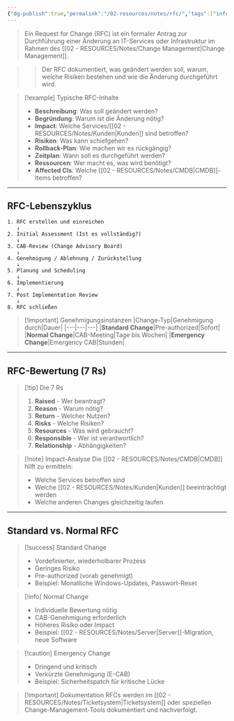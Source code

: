 ```yaml
---
{"dg-publish":true,"permalink":"/02-resources/notes/rfc/","tags":["informatik/management","GFN/LF06"],"noteIcon":"","updated":"2025-10-24T12:57:11.000+02:00"}
---
```



>Ein Request for Change (RFC) ist ein formaler Antrag zur Durchführung einer Änderung an IT-Services oder Infrastruktur im Rahmen des [[02 - RESOURCES/Notes/Change Management\|Change Management]].

>>Der RFC dokumentiert, was geändert werden soll, warum, welche Risiken bestehen und wie die Änderung durchgeführt wird.

>[!example] Typische RFC-Inhalte
>- **Beschreibung**: Was soll geändert werden?
>- **Begründung**: Warum ist die Änderung nötig?
>- **Impact**: Welche Services/[[02 - RESOURCES/Notes/Kunden\|Kunden]] sind betroffen?
>- **Risiken**: Was kann schiefgehen?
>- **Rollback-Plan**: Wie machen wir es rückgängig?
>- **Zeitplan**: Wann soll es durchgeführt werden?
>- **Ressourcen**: Wer macht es, was wird benötigt?
>- **Affected CIs**: Welche [[02 - RESOURCES/Notes/CMDB\|CMDB]]-Items betroffen?

---

## RFC-Lebenszyklus

```
1. RFC erstellen und einreichen
   ↓
2. Initial Assessment (Ist es vollständig?)
   ↓
3. CAB-Review (Change Advisory Board)
   ↓
4. Genehmigung / Ablehnung / Zurückstellung
   ↓
5. Planung und Scheduling
   ↓
6. Implementierung
   ↓
7. Post Implementation Review
   ↓
8. RFC schließen
```

>[!important] Genehmigungsinstanzen
>|Change-Typ|Genehmigung durch|Dauer|
>|---|---|---|
|**Standard Change**|Pre-authorized|Sofort|
>|**Normal Change**|CAB-Meeting|Tage bis Wochen|
>|**Emergency Change**|Emergency CAB|Stunden|

---

## RFC-Bewertung (7 Rs)

>[!tip] Die 7 Rs
>1. **Raised** - Wer beantragt?
>2. **Reason** - Warum nötig?
>3. **Return** - Welcher Nutzen?
>4. **Risks** - Welche Risiken?
>5. **Resources** - Was wird gebraucht?
>6. **Responsible** - Wer ist verantwortlich?
>7. **Relationship** - Abhängigkeiten?

>[!note] Impact-Analyse
>Die [[02 - RESOURCES/Notes/CMDB\|CMDB]] hilft zu ermitteln:
>- Welche Services betroffen sind
>- Welche [[02 - RESOURCES/Notes/Kunden\|Kunden]] beeinträchtigt werden
>- Welche anderen Changes gleichzeitig laufen

---

## Standard vs. Normal RFC

>[!success] Standard Change
>- Vordefinierter, wiederholbarer Prozess
>- Geringes Risiko
>- Pre-authorized (vorab genehmigt)
>- Beispiel: Monatliche Windows-Updates, Passwort-Reset

>[!info] Normal Change
>- Individuelle Bewertung nötig
>- CAB-Genehmigung erforderlich
>- Höheres Risiko oder Impact
>- Beispiel: [[02 - RESOURCES/Notes/Server\|Server]]-Migration, neue Software

>[!caution] Emergency Change
>- Dringend und kritisch
>- Verkürzte Genehmigung (E-CAB)
>- Beispiel: Sicherheitspatch für kritische Lücke

>[!important] Dokumentation
>RFCs werden im [[02 - RESOURCES/Notes/Ticketsystem\|Ticketsystem]] oder speziellen Change-Management-Tools dokumentiert und nachverfolgt.
